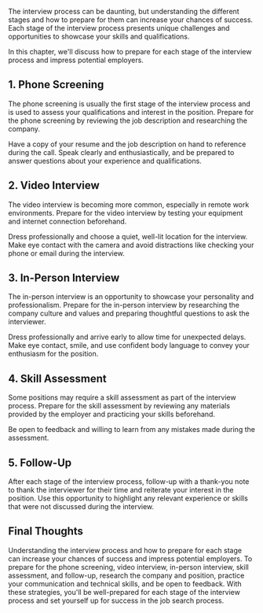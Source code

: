 
The interview process can be daunting, but understanding the different stages and how to prepare for them can increase your chances of success. Each stage of the interview process presents unique challenges and opportunities to showcase your skills and qualifications.

In this chapter, we'll discuss how to prepare for each stage of the interview process and impress potential employers.

1\. Phone Screening
------------------

The phone screening is usually the first stage of the interview process and is used to assess your qualifications and interest in the position. Prepare for the phone screening by reviewing the job description and researching the company.

Have a copy of your resume and the job description on hand to reference during the call. Speak clearly and enthusiastically, and be prepared to answer questions about your experience and qualifications.

2\. Video Interview
------------------

The video interview is becoming more common, especially in remote work environments. Prepare for the video interview by testing your equipment and internet connection beforehand.

Dress professionally and choose a quiet, well-lit location for the interview. Make eye contact with the camera and avoid distractions like checking your phone or email during the interview.

3\. In-Person Interview
----------------------

The in-person interview is an opportunity to showcase your personality and professionalism. Prepare for the in-person interview by researching the company culture and values and preparing thoughtful questions to ask the interviewer.

Dress professionally and arrive early to allow time for unexpected delays. Make eye contact, smile, and use confident body language to convey your enthusiasm for the position.

4\. Skill Assessment
-------------------

Some positions may require a skill assessment as part of the interview process. Prepare for the skill assessment by reviewing any materials provided by the employer and practicing your skills beforehand.

Be open to feedback and willing to learn from any mistakes made during the assessment.

5\. Follow-Up
------------

After each stage of the interview process, follow-up with a thank-you note to thank the interviewer for their time and reiterate your interest in the position. Use this opportunity to highlight any relevant experience or skills that were not discussed during the interview.

Final Thoughts
--------------

Understanding the interview process and how to prepare for each stage can increase your chances of success and impress potential employers. To prepare for the phone screening, video interview, in-person interview, skill assessment, and follow-up, research the company and position, practice your communication and technical skills, and be open to feedback. With these strategies, you'll be well-prepared for each stage of the interview process and set yourself up for success in the job search process.
